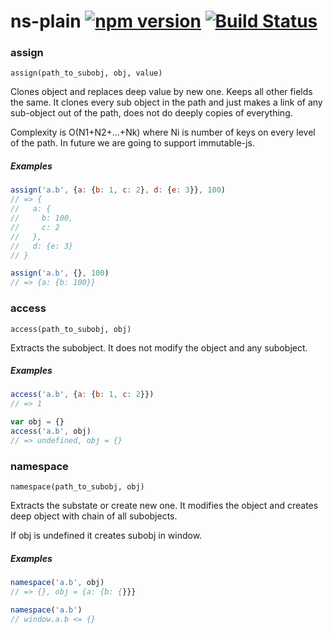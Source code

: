 # ns-plain [![npm version](https://badge.fury.io/js/%40evoja%2Fns-plain.svg)](https://badge.fury.io/js/%40evoja%2Fns-plain) [![Build Status](https://travis-ci.org/evoja/ns-plain.png)](https://travis-ci.org/evoja/ns-plain)





### assign
`assign(path_to_subobj, obj, value)`

Clones object and replaces deep value by new one. Keeps all other fields the same.
It clones every sub object in the path and just makes a link of any sub-object 
out of the path, does not do deeply copies of everything.

Complexity is O(N1+N2+...+Nk) where Ni is number of keys on every level of the path. In future we are going to support immutable-js.

##### Examples
```js
assign('a.b', {a: {b: 1, c: 2}, d: {e: 3}}, 100)
// => {
//   a: {
//     b: 100,
//     c: 2
//   },
//   d: {e: 3}
// }

assign('a.b', {}, 100)
// => {a: {b: 100}}
```

### access
`access(path_to_subobj, obj)`

Extracts the subobject. It does not modify the object and any subobject.

##### Examples
```js
access('a.b', {a: {b: 1, c: 2}})
// => 1

var obj = {}
access('a.b', obj)
// => undefined, obj = {}
```

### namespace
`namespace(path_to_subobj, obj)`

Extracts the substate or create new one. It modifies the object and
creates deep object with chain of all subobjects.

If obj is undefined it creates subobj in window.

##### Examples
```js
namespace('a.b', obj)
// => {}, obj = {a: {b: {}}}

namespace('a.b')
// window.a.b <= {}
```

